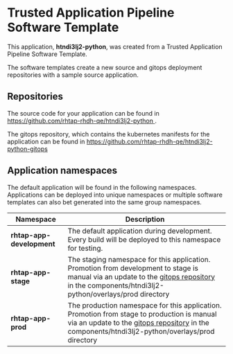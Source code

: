 # Trusted Application Pipeline Software Template

This application, **htndi3lj2-python**, was created from a Trusted Application Pipeline Software Template.

The software templates create a new source and gitops deployment repositories with a sample source application. 

## Repositories

The source code for your application can be found in [https://github.com/rhtap-rhdh-qe/htndi3lj2-python ](https://github.com/rhtap-rhdh-qe/htndi3lj2-python ).
 
The gitops repository, which contains the kubernetes manifests for the application can be found in 
[https://github.com/rhtap-rhdh-qe/htndi3lj2-python-gitops ](https://github.com/rhtap-rhdh-qe/htndi3lj2-python-gitops ) 

## Application namespaces 

The default application will be found in the following namespaces. Applications can be deployed into unique namespaces or multiple software templates can also bet generated into the same group namespaces.  

|  Namespace   |  Description   |  
| -------- | -------- |   
| **rhtap-app-development** | The default application during development. Every build will be deployed to this namespace for testing. | 
| **rhtap-app-stage** | The staging namespace for this application. Promotion from development to stage is manual via an update to the [gitops repository](https://github.com/rhtap-rhdh-qe/htndi3lj2-python-gitops ) in the components/htndi3lj2-python/overlays/prod directory |  
| **rhtap-app-prod** | The production namespace for this application. Promotion from stage to production is manual via an update to the [gitops repository](https://github.com/rhtap-rhdh-qe/htndi3lj2-python-gitops ) in the components/htndi3lj2-python/overlays/prod directory | 